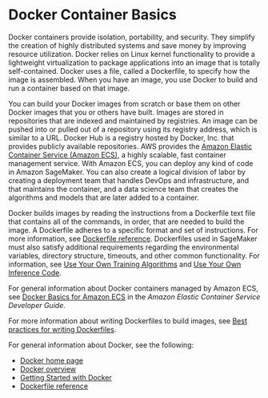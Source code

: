 # Docker Container Basics<a name="docker-basics"></a>

Docker containers provide isolation, portability, and security\. They simplify the creation of highly distributed systems and save money by improving resource utilization\. Docker relies on Linux kernel functionality to provide a lightweight virtualization to package applications into an image that is totally self\-contained\. Docker uses a file, called a Dockerfile, to specify how the image is assembled\. When you have an image, you use Docker to build and run a container based on that image\. 

You can build your Docker images from scratch or base them on other Docker images that you or others have built\. Images are stored in repositories that are indexed and maintained by registries\. An image can be pushed into or pulled out of a repository using its registry address, which is similar to a URL\. Docker Hub is a registry hosted by Docker, Inc\. that provides publicly available repositories\. AWS provides the [Amazon Elastic Container Service \(Amazon ECS\)](https://docs.aws.amazon.com/AmazonECS/latest/developerguide/Welcome.html), a highly scalable, fast container management service\. With Amazon ECS, you can deploy any kind of code in Amazon SageMaker\. You can also create a logical division of labor by creating a deployment team that handles DevOps and infrastructure, and that maintains the container, and a data science team that creates the algorithms and models that are later added to a container\.

Docker builds images by reading the instructions from a Dockerfile text file that contains all of the commands, in order, that are needed to build the image\. A Dockerfile adheres to a specific format and set of instructions\. For more information, see [Dockerfile reference](https://docs.docker.com/engine/reference/builder/)\. Dockerfiles used in SageMaker must also satisfy additional requirements regarding the environmental variables, directory structure, timeouts, and other common functionality\. For information, see [Use Your Own Training Algorithms](your-algorithms-training-algo.md) and [Use Your Own Inference Code](your-algorithms-inference-main.md)\. 

For general information about Docker containers managed by Amazon ECS, see [Docker Basics for Amazon ECS](http://docs.aws.amazon.com/AmazonECS/latest/developerguide/docker-basics.html) in the *Amazon Elastic Container Service Developer Guide*\.

For more information about writing Dockerfiles to build images, see [Best practices for writing Dockerfiles](https://docs.docker.com/engine/userguide/eng-image/dockerfile_best-practices/#the-dockerfile-instructions)\.

For general information about Docker, see the following: 
+ [Docker home page](http://www.docker.com)
+ [Docker overview](https://docs.docker.com/engine/docker-overview/)
+ [Getting Started with Docker](http://www.docker.com/get-started)
+ [Dockerfile reference](https://docs.docker.com/engine/reference/builder/)